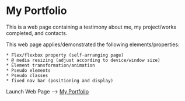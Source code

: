 # My Portfolio

This is a web page containing a testimony about me, my project/works completed, and contacts.  

This web page applies/demonstrated the following elements/properties:

    * Flex/flexbox property (self-arranging page)
    * @ media resizing (adjust according to device/window size)
    * Element transformation/animation
    * Pseudo elements 
    * Pseudo classes 
    * fixed nav bar (positioning and display)

Launch Web Page --> [My Portfolio](https://eugene32.github.io/My-Portfolio/)

